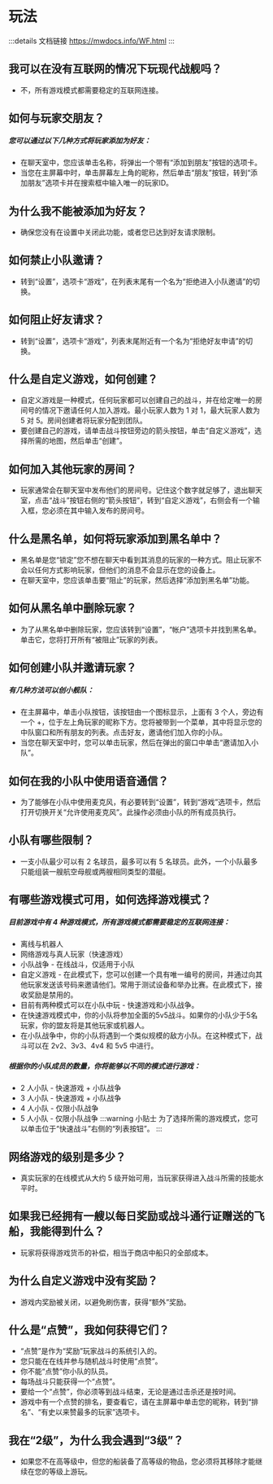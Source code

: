 # 玩法
:::details 文档链接
https://mwdocs.info/WF.html
:::
## 我可以在没有互联网的情况下玩现代战舰吗？
- 不，所有游戏模式都需要稳定的互联网连接。

## 如何与玩家交朋友？
<h5>您可以通过以下几种方式将玩家添加为好友：</h5>

- 在聊天室中，您应该单击名称，将弹出一个带有“添加到朋友”按钮的选项卡。
- 当您在主屏幕中时，单击屏幕左上角的昵称，然后单击“朋友”按钮，转到“添加朋友”选项卡并在搜索框中输入唯一的玩家ID。

## 为什么我不能被添加为好友？
- 确保您没有在设置中关闭此功能，或者您已达到好友请求限制。

## 如何禁止小队邀请？
- 转到“设置”，选项卡“游戏”，在列表末尾有一个名为“拒绝进入小队邀请”的切换。

## 如何阻止好友请求？
- 转到“设置”，选项卡“游戏”，列表末尾附近有一个名为“拒绝好友申请”的切换。

## 什么是自定义游戏，如何创建？
- 自定义游戏是一种模式，任何玩家都可以创建自己的战斗，并在给定唯一的房间号的情况下邀请任何人加入游戏。最小玩家人数为 1 对 1，最大玩家人数为 5 对 5。房间创建者将玩家分配到团队。
- 要创建自己的游戏，请单击战斗按钮旁边的箭头按钮，单击“自定义游戏”，选择所需的地图，然后单击“创建”。

## 如何加入其他玩家的房间？
- 玩家通常会在聊天室中发布他们的房间号。记住这个数字就足够了，退出聊天室，点击“战斗”按钮右侧的“箭头按钮”，转到“自定义游戏”，右侧会有一个输入框，您必须在其中输入发布的房间号。

## 什么是黑名单，如何将玩家添加到黑名单中？
- 黑名单是您“锁定”您不想在聊天中看到其消息的玩家的一种方式。阻止玩家不会以任何方式影响玩家，但他们的消息不会显示在您的设备上。
- 在聊天室中，您应该单击要“阻止”的玩家，然后选择“添加到黑名单”功能。

## 如何从黑名单中删除玩家？
- 为了从黑名单中删除玩家，您应该转到“设置”，“帐户”选项卡并找到黑名单。单击它，您将打开所有“被阻止”玩家的列表。

## 如何创建小队并邀请玩家？
<h5>有几种方法可以创小舰队：</h5>

- 在主屏幕中，单击小队按钮，该按钮由一个图标显示，上面有 3 个人，旁边有一个 +，位于左上角玩家的昵称下方。您将被带到一个菜单，其中将显示您的中队窗口和所有朋友的列表。点击好友，邀请他们加入你的小队。
- 当您在聊天室中时，您可以单击玩家，然后在弹出的窗口中单击“邀请加入小队”。

## 如何在我的小队中使用语音通信？
- 为了能够在小队中使用麦克风，有必要转到“设置”，转到“游戏”选项卡，然后打开切换开关“允许使用麦克风”。此操作必须由小队的所有成员执行。

## 小队有哪些限制？
- 一支小队最少可以有 2 名球员，最多可以有 5 名球员。此外，一个小队最多只能组装一艘航空母舰或两艘相同类型的潜艇。

## 有哪些游戏模式可用，如何选择游戏模式？
<h5>目前游戏中有 4 种游戏模式，所有游戏模式都需要稳定的互联网连接：</h5>

- 离线与机器人
- 网络游戏与真人玩家（快速游戏）
- 小队战争 - 在线战斗，仅适用于小队
- 自定义游戏 - 在此模式下，您可以创建一个具有唯一编号的房间，并通过向其他玩家发送该号码来邀请他们。常用于测试设备和举办比赛。在此模式下，接收奖励是禁用的。
- 目前有两种模式可以在小队中玩 - 快速游戏和小队战争。
- 在快速游戏模式中，你的小队将参加全面的5v5战斗。如果你的小队少于5名玩家，你的盟友将是其他玩家或机器人。
- 在小队战争中，你的小队将遇到一个类似规模的敌方小队。在这种模式下，战斗可以在 2v2、3v3、4v4 和 5v5 中进行。

<h5>根据你的小队成员的数量，你将能够以不同的模式进行游戏：</h5>

- 2 人小队 - 快速游戏 + 小队战争
- 3 人小队 - 快速游戏 + 小队战争
- 4 人小队 - 仅限小队战争
- 5 人小队 - 仅限小队战争
:::warning 小贴士
为了选择所需的游戏模式，您可以单击位于“快速战斗”右侧的“列表按钮”。
:::

## 网络游戏的级别是多少？
- 真实玩家的在线模式从大约 5 级开始可用，当玩家获得进入战斗所需的技能水平时。

## 如果我已经拥有一艘以每日奖励或战斗通行证赠送的飞船，我能得到什么？
- 玩家将获得游戏货币的补偿，相当于商店中船只的全部成本。

## 为什么自定义游戏中没有奖励？
- 游戏内奖励被关闭，以避免刷伤害，获得“额外”奖励。

## 什么是“点赞”，我如何获得它们？
- “点赞”是作为“奖励”玩家战斗的系统引入的。
- 您只能在在线并参与随机战斗时使用“点赞”。
- 你不能“点赞”你小队的队员。
- 每场战斗只能获得一个“点赞”。
- 要给一个“点赞”，你必须等到战斗结束，无论是通过击杀还是按时间。
- 游戏中有一个点赞的排名，要查看它，请在主屏幕中单击您的昵称，转到“排名”、“有史以来赞最多的玩家”选项卡。

## 我在“2级”，为什么我会遇到“3级”？
- 如果您不在高等级中，但您的船装备了高等级的物品，您必须将其移除才能继续在您的等级上游玩。
